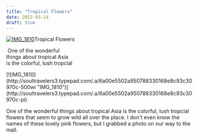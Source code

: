 ```yaml
---
title: "Tropical Flowers"
date: 2012-03-14
draft: true
---
```


[![IMG_1810](https://soultravelers3.typepad.com/.a/6a00e5502a950788330168e8c93b69970c-200wi "IMG_1810")](http://soultravelers3.typepad.com/.a/6a00e5502a950788330168e8c93b69970c-pi)Tropical Flowers

 One of the wonderful  
things about tropical Asia  
is the colorful, lush tropcial

<!--more--> [![IMG_1810](http://soultravelers3.typepad.com/.a/6a00e5502a950788330168e8c93c30970c-500wi "IMG_1810")](http://soultravelers3.typepad.com/.a/6a00e5502a950788330168e8c93c30970c-pi)  
  
One of the wonderful things about tropical Asia is the colorful, lush tropcial flowers that seem to grow wild all over the place. I don't even know the names of these lovely pink flowers, but I grabbed a photo on our way to the mall.
